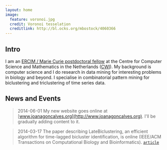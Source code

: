 ```yaml
---
layout: home
image:
  feature: voronoi.jpg
  credit: Voronoi tesselation
  creditlink: http://bl.ocks.org/mbostock/4060366
---
```


## Intro

I am an [ERCIM / Marie Curie postdoctoral fellow](http://fellowship.ercim.eu) at the Centre for Computer Science and Mathematics in the Netherlands ([CWI](http://www.cwi.nl)). My background is computer science and I do research in data mining for interesting problems in biology and beyond. I specialise in combinatorial pattern mining for biclustering and triclustering of time series data.

## News and Events

> 2014-06-01 My new website goes online at [www.joanagoncalves.org](http://www.joanagoncalves.org). I'll be gradually adding content to it.

> 2014-03-17 The paper describing LateBiclustering, an efficient algorithm for time-lagged bicluster identification, is online (IEEE/ACM Transactions on Computational Biology and Bioinformatics). [`article`](http://ieeexplore.ieee.org/xpl/articleDetails.jsp?arnumber=6774461)